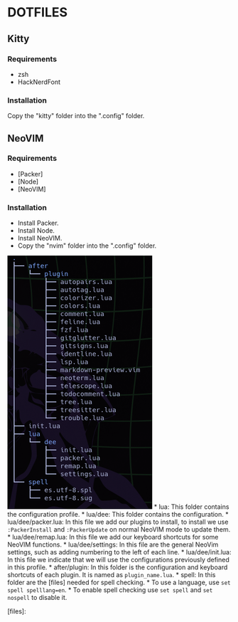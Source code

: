 <!-- TODO: Link simbolico a las carpetas de las herramientas -->

# DOTFILES


## Kitty


### Requirements
* zsh
* HackNerdFont

### Installation 
Copy the "kitty" folder into the ".config" folder.


## NeoVIM


### Requirements
* [Packer]
* [Node]
* [NeoVIM] 

### Installation
* Install Packer.
* Install Node.
* Install NeoVIM.
* Copy the "nvim" folder into the ".config" folder.
<!-- FIX: Image salto de linea --> 
![NeoVIM Tree]
    * lua: This folder contains the configuration profile.
    * lua/dee: This folder contains the configuration.
    * lua/dee/packer.lua: In this file we add our plugins to install, to install we use `:PackerInstall` and `:PackerUpdate` on normal NeoVIM mode to update them. 
    * lua/dee/remap.lua: In this file we add our keyboard shortcuts for some NeoVIM functions.
    * lua/dee/settings: In this file are the general NeoVim settings, such as adding numbering to the left of each line.
    * lua/dee/init.lua: In this file we indicate that we will use the configurations previously defined in this profile.
    * after/plugin: In this folder is the configuration and keyboard shortcuts of each plugin. It is named as `plugin_name.lua`.
    * spell: In this folder are the [files] needed for spell checking.
        * To use a language, use `set spell spelllang=en`.
        * To enable spell checking use `set spell` and `set nospell` to disable it.
<!-- TODO: init general, carpeta after, plugs -->

[NeoVIM Tree]: ./images/nvim_tree.png
[files]: 
